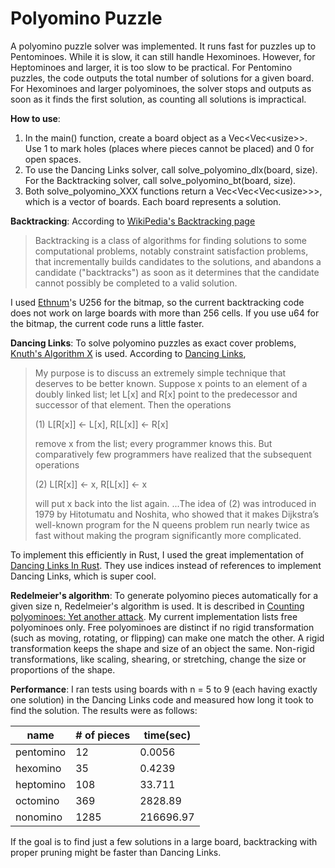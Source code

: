 # Polyomino Puzzle

A polyomino puzzle solver was implemented. It runs fast for puzzles up to Pentominoes. While it is slow, it can still handle Hexominoes. However, for Heptominoes and larger, it is too slow to be practical. For Pentomino puzzles, the code outputs the total number of solutions for a given board. For Hexominoes and larger polyominoes, the solver stops and outputs as soon as it finds the first solution, as counting all solutions is impractical.

**How to use**: 
1. In the main() function, create a board object as a Vec<Vec\<usize\>>. Use 1 to mark holes (places where pieces cannot be placed) and 0 for open spaces.
2. To use the Dancing Links solver, call solve_polyomino_dlx(board, size). For the Backtracking solver, call solve_polyomino_bt(board, size).
3. Both solve_polyomino_XXX functions return a Vec<Vec<Vec\<usize\>>>, which is a vector of boards. Each board represents a solution.

**Backtracking**: According to [WikiPedia's Backtracking page](https://en.wikipedia.org/wiki/Backtracking) 
> Backtracking is a class of algorithms for finding solutions to some computational problems, notably constraint satisfaction problems, that incrementally builds candidates to the solutions, and abandons a candidate ("backtracks") as soon as it determines that the candidate cannot possibly be completed to a valid solution.

I used [Ethnum](https://crates.io/crates/ethnum)'s U256 for the bitmap, so the current backtracking code does not work on large boards with more than 256 cells. If you use u64 for the bitmap, the current code runs a little faster.

**Dancing Links**: To solve polyomino puzzles as exact cover problems, [Knuth's Algorithm X](https://en.wikipedia.org/wiki/Knuth%27s_Algorithm_X) is used. According to [Dancing Links](https://doi.org/10.48550/arXiv.cs/0011047), 
> My purpose is to discuss an extremely simple technique that deserves to be better known. Suppose x points to an element of a doubly linked list; let L[x] and R[x] point to the predecessor and successor of that element. Then the operations
> 
> (1) L[R[x]] ← L[x], R[L[x]] ← R[x]
> 
> remove x from the list; every programmer knows this. But comparatively few programmers have realized that the subsequent operations
> 
> (2) L[R[x]] ← x, R[L[x]] ← x
> 
> will put x back into the list again. ...The idea of (2) was introduced in 1979 by Hitotumatu and Noshita, who showed that it makes Dijkstra’s well-known program for the N queens problem run nearly twice as fast without making the program significantly more complicated.

To implement this efficiently in Rust, I used the great implementation of [Dancing Links In Rust](https://ferrous-systems.com/blog/dlx-in-rust/). They use indices instead of references to implement Dancing Links, which is super cool.

**Redelmeier's algorithm**: To generate polyomino pieces automatically for a given size n, Redelmeier's algorithm is used. It is described in [Counting polyominoes: Yet another attack](https://doi.org/10.1016/0012-365X(81)90237-5). My current implementation lists free polyominoes only. Free polyominoes are distinct if no rigid transformation (such as moving, rotating, or flipping) can make one match the other. A rigid transformation keeps the shape and size of an object the same. Non-rigid transformations, like scaling, shearing, or stretching, change the size or proportions of the shape.

**Performance**: I ran tests using boards with n = 5 to 9 (each having exactly one solution) in the Dancing Links code and measured how long it took to find the solution. The results were as follows:

| name      | # of pieces | time(sec) |
|-----------|-------------|-----------|
| pentomino | 12          | 0.0056    |
| hexomino  | 35          | 0.4239    |
| heptomino | 108         | 33.711    |
| octomino  | 369         | 2828.89   |
| nonomino  | 1285        | 216696.97 |

If the goal is to find just a few solutions in a large board, backtracking with proper pruning might be faster than Dancing Links.


